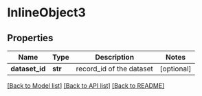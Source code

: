 # InlineObject3

## Properties
Name | Type | Description | Notes
------------ | ------------- | ------------- | -------------
**dataset_id** | **str** | record_id of the dataset | [optional] 

[[Back to Model list]](../README.md#documentation-for-models) [[Back to API list]](../README.md#documentation-for-api-endpoints) [[Back to README]](../README.md)



